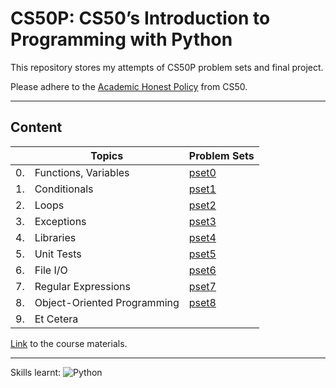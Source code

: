 # CS50P: CS50’s Introduction to Programming with Python

This repository stores my attempts of CS50P problem sets and final project. 

Please adhere to the [Academic Honest Policy](https://cs50.harvard.edu/python/2022/honesty/) from CS50.

-----

## Content

|    | Topics                       | Problem Sets              |
|----|------------------------------|---------------------------|
| 0. | Functions, Variables         | [pset0](pset0/README.md)  |
| 1. | Conditionals                 | [pset1](pset1/README.md)  |
| 2. | Loops                        | [pset2](pset2/README.md)  |
| 3. | Exceptions                   | [pset3](pset3/README.md)  |
| 4. | Libraries                    | [pset4](pset4/README.md)  |
| 5. | Unit Tests                   | [pset5](pset5/README.md)  |
| 6. | File I/O                     | [pset6](pset6/README.md)  |
| 7. | Regular Expressions          | [pset7](pset7/README.md)  |
| 8. | Object-Oriented Programming  | [pset8](pset8/README.md)  |
| 9. | Et Cetera                    |                           |


[Link](https://cs50.harvard.edu/python/2022/) to the course materials.

-----

Skills learnt: ![Python](https://img.shields.io/badge/Python-%233776AB?logo=python&logoColor=white)